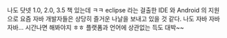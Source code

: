 나도 닷넷 1.0, 2.0, 3.5 책 있는데 ㅋㅋ
eclipse 라는 걸출한 IDE 와 Android 의 지원으로 요즘 자바 개발자들은 상당히 즐거운 나날을 보내고 있을 것 같다. 나도 자바 자바 자바... 시간나면 해봐야지 ㅎㅎ
플랫폼과 언어에 상관없는 득도 대박~~


